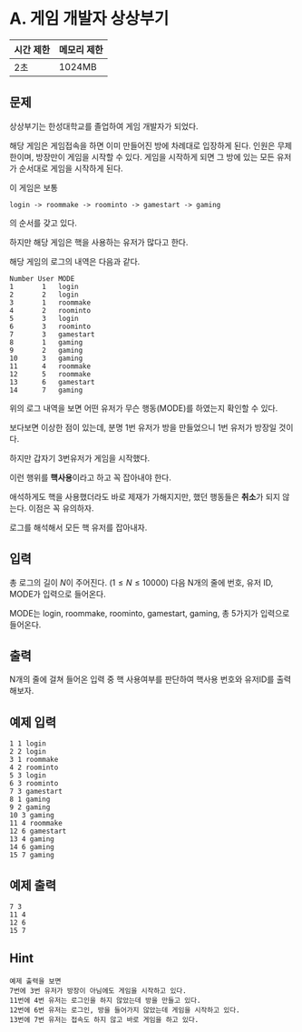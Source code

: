 # A. 게임 개발자 상상부기

| 시간 제한 | 메모리 제한 |
| --- | --- |
| 2초 | 1024MB |

## 문제
상상부기는 한성대학교를 졸업하여 게임 개발자가 되었다.

해당 게임은 게임접속을 하면 이미 만들어진 방에 차례대로 입장하게 된다.
인원은 무제한이며, 방장만이 게임을 시작할 수 있다. 
게임을 시작하게 되면 그 방에 있는 모든 유저가 순서대로 게임을 시작하게 된다.

이 게임은 보통 
```
login -> roommake -> roominto -> gamestart -> gaming
```
의 순서를 갖고 있다.

하지만 해당 게임은 핵을 사용하는 유저가 많다고 한다.

해당 게임의 로그의 내역은 다음과 같다.
```
Number User MODE
1       1   login 
2       2   login
3       1   roommake
4       2   roominto
5       3   login
6       3   roominto
7       3   gamestart
8       1   gaming
9       2   gaming
10      3   gaming
11      4   roommake
12      5   roommake
13      6   gamestart
14      7   gaming
```
위의 로그 내역을 보면 어떤 유저가 무슨 행동(MODE)를 하였는지 확인할 수 있다.

보다보면 이상한 점이 있는데, 분명 1번 유저가 방을 만들었으니 1번 유저가 방장일 것이다.

하지만 갑자기 3번유저가 게임을 시작했다.

이런 행위를 **핵사용**이라고 하고 꼭 잡아내야 한다.

애석하게도 핵을 사용했더라도 바로 제재가 가해지지만, 했던 행동들은 **취소**가 되지 않는다. 이점은 꼭 유의하자.

로그를 해석해서 모든 핵 유저를 잡아내자.

## 입력
총 로그의 길이 $N$이 주어진다.
$(1 \leq N \leq 10000)$
다음 N개의 줄에 번호, 유저 ID, MODE가 입력으로 들어온다.

MODE는 login, roommake, roominto, gamestart, gaming, 총 5가지가 입력으로 들어온다.

## 출력
N개의 줄에 걸쳐 들어온 입력 중 핵 사용여부를 판단하여 핵사용 번호와 유저ID를 출력해보자.

## 예제 입력

```
1 1 login 
2 2 login
3 1 roommake
4 2 roominto
5 3 login
6 3 roominto
7 3 gamestart
8 1 gaming
9 2 gaming
10 3 gaming
11 4 roommake
12 6 gamestart
13 4 gaming
14 6 gaming
15 7 gaming
```

## 예제 출력

```
7 3
11 4
12 6
15 7
```

## Hint
```
예제 출력을 보면
7번에 3번 유저가 방장이 아님에도 게임을 시작하고 있다.
11번에 4번 유저는 로그인을 하지 않았는데 방을 만들고 있다.
12번에 6번 유저는 로그인, 방을 들어가지 않았는데 게임을 시작하고 있다.
13번에 7번 유저는 접속도 하지 않고 바로 게임을 하고 있다.
```
